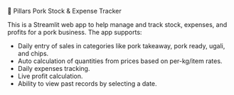
🐖 Pillars Pork Stock & Expense Tracker

This is a Streamlit web app to help manage and track stock, expenses, and profits for a pork business. The app supports:

- Daily entry of sales in categories like pork takeaway, pork ready, ugali, and chips.
- Auto calculation of quantities from prices based on per-kg/item rates.
- Daily expenses tracking.
- Live profit calculation.
- Ability to view past records by selecting a date.

